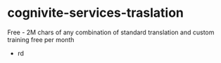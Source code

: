 # cognivite-services-traslation

Free -
 2M chars of any combination
 of standard translation and custom training
 free per month
- rd
